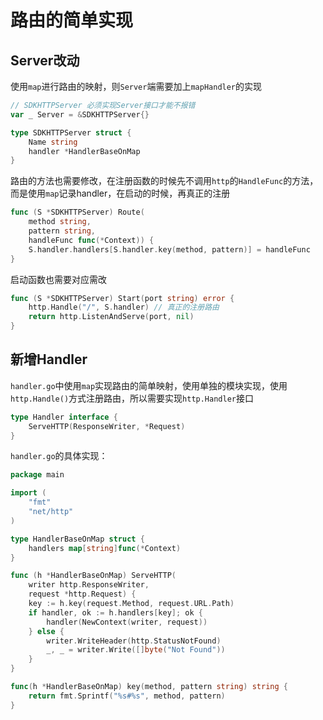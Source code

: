 # 路由的简单实现

## Server改动

使用`map`进行路由的映射，则`Server`端需要加上`mapHandler`的实现

```go
// SDKHTTPServer 必须实现Server接口才能不报错
var _ Server = &SDKHTTPServer{}

type SDKHTTPServer struct {
	Name string
	handler *HandlerBaseOnMap
}
```

路由的方法也需要修改，在注册函数的时候先不调用`http`的`HandleFunc`的方法，而是使用`map`记录handler，在启动的时候，再真正的注册

```go
func (S *SDKHTTPServer) Route(
	method string,
	pattern string,
	handleFunc func(*Context)) {
	S.handler.handlers[S.handler.key(method, pattern)] = handleFunc
}
```

启动函数也需要对应需改

```go
func (S *SDKHTTPServer) Start(port string) error {
	http.Handle("/", S.handler) // 真正的注册路由
	return http.ListenAndServe(port, nil)
}
```

## 新增Handler

`handler.go`中使用`map`实现路由的简单映射，使用单独的模块实现，使用`http.Handle()`方式注册路由，所以需要实现`http.Handler`接口

```go
type Handler interface {
	ServeHTTP(ResponseWriter, *Request)
}
```

`handler.go`的具体实现：

```go
package main

import (
	"fmt"
	"net/http"
)

type HandlerBaseOnMap struct {
	handlers map[string]func(*Context)
}

func (h *HandlerBaseOnMap) ServeHTTP(
	writer http.ResponseWriter,
	request *http.Request) {
	key := h.key(request.Method, request.URL.Path)
	if handler, ok := h.handlers[key]; ok {
		handler(NewContext(writer, request))
	} else {
		writer.WriteHeader(http.StatusNotFound)
		_, _ = writer.Write([]byte("Not Found"))
	}
}

func(h *HandlerBaseOnMap) key(method, pattern string) string {
	return fmt.Sprintf("%s#%s", method, pattern)
}
```

